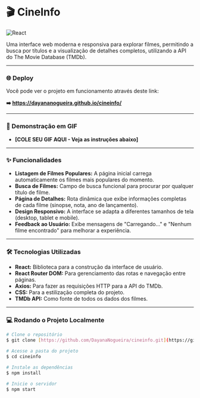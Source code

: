 # 🎬 CineInfo

![React](https://img.shields.io/badge/React-20232A?style=for-the-badge&logo=react&logoColor=61DAFB)

Uma interface web moderna e responsiva para explorar filmes, permitindo a busca por títulos e a visualização de detalhes completos, utilizando a API do The Movie Database (TMDb).

---

### 🌐 Deploy

Você pode ver o projeto em funcionamento através deste link:

**➡️ https://dayananogueira.github.io/cineinfo/**

---

### 🎥 Demonstração em GIF

* **[COLE SEU GIF AQUI - Veja as instruções abaixo]**


---

### ✨ Funcionalidades

* **Listagem de Filmes Populares:** A página inicial carrega automaticamente os filmes mais populares do momento.
* **Busca de Filmes:** Campo de busca funcional para procurar por qualquer título de filme.
* **Página de Detalhes:** Rota dinâmica que exibe informações completas de cada filme (sinopse, nota, ano de lançamento).
* **Design Responsivo:** A interface se adapta a diferentes tamanhos de tela (desktop, tablet e mobile).
* **Feedback ao Usuário:** Exibe mensagens de "Carregando..." e "Nenhum filme encontrado" para melhorar a experiência.

---

### 🛠️ Tecnologias Utilizadas

* **React:** Biblioteca para a construção da interface de usuário.
* **React Router DOM:** Para gerenciamento das rotas e navegação entre páginas.
* **Axios:** Para fazer as requisições HTTP para a API do TMDb.
* **CSS:** Para a estilização completa do projeto.
* **TMDb API:** Como fonte de todos os dados dos filmes.

---

### 💻 Rodando o Projeto Localmente
```bash
# Clone o repositório
$ git clone [https://github.com/DayanaNogueira/cineinfo.git](https://github.com/DayanaNogueira/cineinfo.git)

# Acesse a pasta do projeto
$ cd cineinfo

# Instale as dependências
$ npm install

# Inicie o servidor
$ npm start
